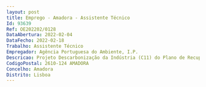 ```yaml
--- 
layout: post
title: Emprego - Amadora - Assistente Técnico
Id: 93639
Ref: OE202202/0128
DataAbertura: 2022-02-04
DataFecho: 2022-02-18
Trabalho: Assistente Técnico
Empregador: Agência Portuguesa do Ambiente, I.P.
Descricao: Projeto Descarbonização da Indústria (C11) do Plano de Recuperação e Resiliência
CodigoPostal: 2610-124 AMADORA
Concelho: Amadora
Distrito: Lisboa
--- 
```


